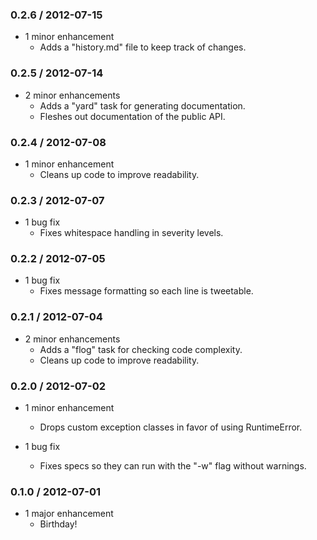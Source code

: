 ### 0.2.6 / 2012-07-15 ###

* 1 minor enhancement
  * Adds a "history.md" file to keep track of changes.

### 0.2.5 / 2012-07-14 ###

* 2 minor enhancements
  * Adds a "yard" task for generating documentation.
  * Fleshes out documentation of the public API.

### 0.2.4 / 2012-07-08 ###

* 1 minor enhancement
  * Cleans up code to improve readability.

### 0.2.3 / 2012-07-07 ###

* 1 bug fix
  * Fixes whitespace handling in severity levels.

### 0.2.2 / 2012-07-05 ###

* 1 bug fix
  * Fixes message formatting so each line is tweetable.

### 0.2.1 / 2012-07-04 ###

* 2 minor enhancements
  * Adds a "flog" task for checking code complexity.
  * Cleans up code to improve readability.

### 0.2.0 / 2012-07-02 ###

* 1 minor enhancement
  * Drops custom exception classes in favor of using RuntimeError.

* 1 bug fix
  * Fixes specs so they can run with the "-w" flag without warnings.

### 0.1.0 / 2012-07-01 ###

* 1 major enhancement
  * Birthday!
